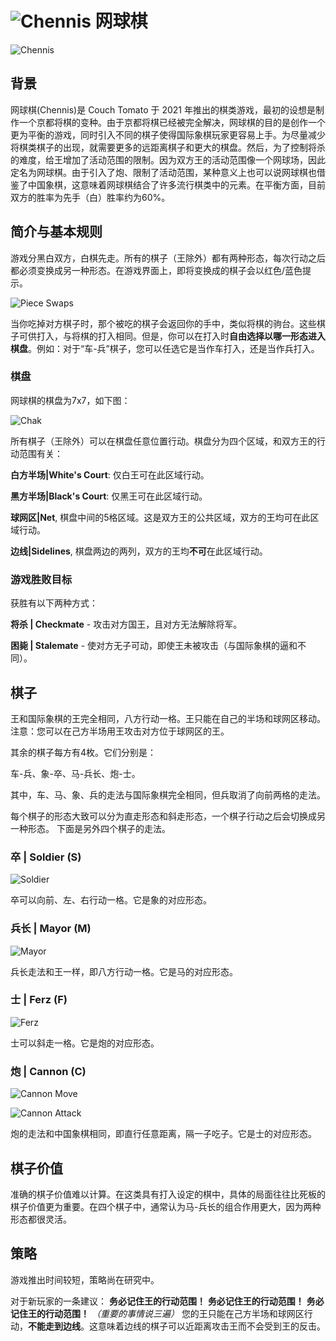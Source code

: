 # ![Chennis](https://github.com/gbtami/pychess-variants/blob/master/static/icons/Chennis.svg) 网球棋

![Chennis](https://github.com/gbtami/pychess-variants/blob/master/static/images/ChennisGuide/Chennis.png)

## 背景

网球棋(Chennis)是 Couch Tomato 于 2021 年推出的棋类游戏，最初的设想是制作一个京都将棋的变种。由于京都将棋已经被完全解决，网球棋的目的是创作一个更为平衡的游戏，同时引入不同的棋子使得国际象棋玩家更容易上手。为尽量减少将棋类棋子的出现，就需要更多的远距离棋子和更大的棋盘。然后，为了控制将杀的难度，给王增加了活动范围的限制。因为双方王的活动范围像一个网球场，因此定名为网球棋。由于引入了炮、限制了活动范围，某种意义上也可以说网球棋也借鉴了中国象棋，这意味着网球棋结合了许多流行棋类中的元素。在平衡方面，目前双方的胜率为先手（白）胜率约为60%。

## 简介与基本规则

游戏分黑白双方，白棋先走。所有的棋子（王除外）都有两种形态，每次行动之后都必须变换成另一种形态。在游戏界面上，即将变换成的棋子会以红色/蓝色提示。

![Piece Swaps](https://github.com/gbtami/pychess-variants/blob/master/static/images/ChennisGuide/Swap.png)

当你吃掉对方棋子时，那个被吃的棋子会返回你的手中，类似将棋的驹台。这些棋子可供打入，与将棋的打入相同。但是，你可以在打入时**自由选择以哪一形态进入棋盘**。例如：对于“车-兵”棋子，您可以任选它是当作车打入，还是当作兵打入。

### 棋盘

网球棋的棋盘为7x7，如下图：

![Chak](https://github.com/gbtami/pychess-variants/blob/master/static/images/ChennisGuide/ChennisCourt.png)

所有棋子（王除外）可以在棋盘任意位置行动。棋盘分为四个区域，和双方王的行动范围有关：

**白方半场|White's Court**: 仅白王可在此区域行动。

**黑方半场|Black's Court**: 仅黑王可在此区域行动。

**球网区|Net**, 棋盘中间的5格区域。这是双方王的公共区域，双方的王均可在此区域行动。

**边线|Sidelines**, 棋盘两边的两列，双方的王均**不可**在此区域行动。

### 游戏胜败目标

获胜有以下两种方式：

**将杀 | Checkmate** - 攻击对方国王，且对方无法解除将军。

**困毙 | Stalemate** - 使对方无子可动，即使王未被攻击（与国际象棋的逼和不同）。

## 棋子

王和国际象棋的王完全相同，八方行动一格。王只能在自己的半场和球网区移动。注意：您可以在己方半场用王攻击对方位于球网区的王。

其余的棋子每方有4枚。它们分别是：

车-兵、象-卒、马-兵长、炮-士。

其中，车、马、象、兵的走法与国际象棋完全相同，但兵取消了向前两格的走法。

每个棋子的形态大致可以分为直走形态和斜走形态，一个棋子行动之后会切换成另一种形态。
下面是另外四个棋子的走法。

### 卒 | Soldier (S)

![Soldier](https://github.com/gbtami/pychess-variants/blob/master/static/images/ChennisGuide/Soldier.png)

卒可以向前、左、右行动一格。它是象的对应形态。

### 兵长 | Mayor (M)

![Mayor](https://github.com/gbtami/pychess-variants/blob/master/static/images/ChennisGuide/Mayor.png)

兵长走法和王一样，即八方行动一格。它是马的对应形态。

### 士 | Ferz (F)

![Ferz](https://github.com/gbtami/pychess-variants/blob/master/static/images/ChennisGuide/Ferz.png)

士可以斜走一格。它是炮的对应形态。

### 炮 | Cannon (C)

![Cannon Move](https://github.com/gbtami/pychess-variants/blob/master/static/images/ChennisGuide/CannonMove.png)

![Cannon Attack](https://github.com/gbtami/pychess-variants/blob/master/static/images/ChennisGuide/CannonAttack.png)

炮的走法和中国象棋相同，即直行任意距离，隔一子吃子。它是士的对应形态。

## 棋子价值

准确的棋子价值难以计算。在这类具有打入设定的棋中，具体的局面往往比死板的棋子价值更为重要。在四个棋子中，通常认为马-兵长的组合作用更大，因为两种形态都很灵活。

## 策略

游戏推出时间较短，策略尚在研究中。

对于新玩家的一条建议：
**务必记住王的行动范围！**
**务必记住王的行动范围！**
**务必记住王的行动范围！**
*（重要的事情说三遍）*
您的王只能在己方半场和球网区行动，**不能走到边线**。这意味着边线的棋子可以近距离攻击王而不会受到王的反击。
